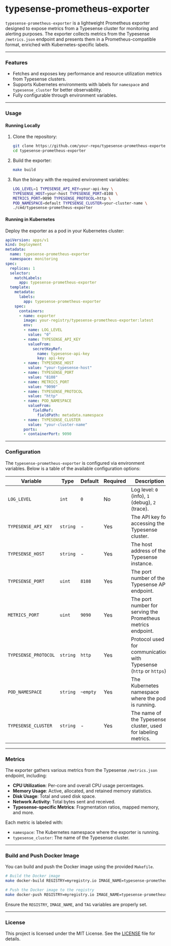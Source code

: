 # typesense-prometheus-exporter

`typesense-prometheus-exporter` is a lightweight Prometheus exporter designed to expose metrics from a Typesense cluster for monitoring and alerting purposes. The exporter collects metrics from the Typesense `/metrics.json` endpoint and presents them in a Prometheus-compatible format, enriched with Kubernetes-specific labels.

---

### **Features**
- Fetches and exposes key performance and resource utilization metrics from Typesense clusters.
- Supports Kubernetes environments with labels for `namespace` and `typesense_cluster` for better observability.
- Fully configurable through environment variables.

---

### **Usage**

#### **Running Locally**
1. Clone the repository:
   ```bash
   git clone https://github.com/your-repo/typesense-prometheus-exporter.git
   cd typesense-prometheus-exporter
   ```

2. Build the exporter:
   ```bash
   make build
   ```

3. Run the binary with the required environment variables:
   ```bash
   LOG_LEVEL=1 TYPESENSE_API_KEY=your-api-key \
   TYPESENSE_HOST=your-host TYPESENSE_PORT=8108 \
   METRICS_PORT=9090 TYPESENSE_PROTOCOL=http \
   POD_NAMESPACE=default TYPESENSE_CLUSTER=your-cluster-name \
   ./cmd/typesense-prometheus-exporter
   ```

#### **Running in Kubernetes**
Deploy the exporter as a pod in your Kubernetes cluster:

```yaml
apiVersion: apps/v1
kind: Deployment
metadata:
  name: typesense-prometheus-exporter
  namespace: monitoring
spec:
  replicas: 1
  selector:
    matchLabels:
      app: typesense-prometheus-exporter
  template:
    metadata:
      labels:
        app: typesense-prometheus-exporter
    spec:
      containers:
      - name: exporter
        image: your-registry/typesense-prometheus-exporter:latest
        env:
        - name: LOG_LEVEL
          value: "0"
        - name: TYPESENSE_API_KEY
          valueFrom:
            secretKeyRef:
              name: typesense-api-key
              key: api-key
        - name: TYPESENSE_HOST
          value: "your-typesense-host"
        - name: TYPESENSE_PORT
          value: "8108"
        - name: METRICS_PORT
          value: "9090"
        - name: TYPESENSE_PROTOCOL
          value: "http"
        - name: POD_NAMESPACE
          valueFrom:
            fieldRef:
              fieldPath: metadata.namespace
        - name: TYPESENSE_CLUSTER
          value: "your-cluster-name"
        ports:
        - containerPort: 9090
```

---

### **Configuration**

The `typesense-prometheus-exporter` is configured via environment variables. Below is a table of the available configuration options:

| **Variable**         | **Type** | **Default**   | **Required** | **Description**                                                     |
|-----------------------|----------|---------------|--------------|---------------------------------------------------------------------|
| `LOG_LEVEL`          | `int`    | `0`           | No           | Log level: `0` (info), `1` (debug), `2` (trace).                    |
| `TYPESENSE_API_KEY`  | `string` | -             | Yes          | The API key for accessing the Typesense cluster.                    |
| `TYPESENSE_HOST`     | `string` | -             | Yes          | The host address of the Typesense instance.                         |
| `TYPESENSE_PORT`     | `uint`   | `8108`        | Yes          | The port number of the Typesense API endpoint.                      |
| `METRICS_PORT`       | `uint`   | `9090`        | Yes          | The port number for serving the Prometheus metrics endpoint.        |
| `TYPESENSE_PROTOCOL` | `string` | `http`        | Yes          | Protocol used for communication with Typesense (`http` or `https`). |
| `POD_NAMESPACE`      | `string` | `~empty`      | Yes          | The Kubernetes namespace where the pod is running.                  |
| `TYPESENSE_CLUSTER`  | `string` | -             | Yes          | The name of the Typesense cluster, used for labeling metrics.       |

---

### **Metrics**
The exporter gathers various metrics from the Typesense `/metrics.json` endpoint, including:
- **CPU Utilization**: Per-core and overall CPU usage percentages.
- **Memory Usage**: Active, allocated, and retained memory statistics.
- **Disk Usage**: Total and used disk space.
- **Network Activity**: Total bytes sent and received.
- **Typesense-specific Metrics**: Fragmentation ratios, mapped memory, and more.

Each metric is labeled with:
- `namespace`: The Kubernetes namespace where the exporter is running.
- `typesense_cluster`: The name of the Typesense cluster.

---

### **Build and Push Docker Image**

You can build and push the Docker image using the provided `Makefile`.

```bash
# Build the Docker image
make docker-build REGISTRY=myregistry.io IMAGE_NAME=typesense-prometheus-exporter TAG=latest

# Push the Docker image to the registry
make docker-push REGISTRY=myregistry.io IMAGE_NAME=typesense-prometheus-exporter TAG=latest
```

Ensure the `REGISTRY`, `IMAGE_NAME`, and `TAG` variables are properly set.

---

### **License**
This project is licensed under the MIT License. See the [LICENSE](LICENSE) file for details.